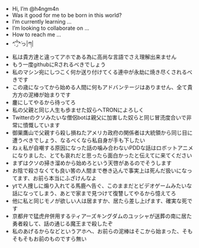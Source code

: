 - Hi, I’m @h4ngm4n
- Was it good for me to be born in this world?
- I’m currently learning ...
- I’m looking to collaborate on ...
- How to reach me ...
- ^́.̑ ̫̐̑.̑^̀っ|ཀ|
- 私は貴方達と違ってアホである為に高尚な言語でさえ理解出来ません
- もう一度githubにRされるべきでしょう
- 私のマシン宛にしつこく何か送り付けてくる連中が永劫に焼き尽くされるべきです
- この歳になってから始める人間に何もアドバンテージはありません、全て貴方方の泥棒が始まりです
- 鏖にしてやるから待ってろ
- 私の父親と同じ人生も歩ませた奴らへTRONによろしく
- Twitterのクソみたいな僧侶botは親父に加害した奴らと同じ冒涜度合いで非常に憤慨しています
- 御巣鷹山で父親すら殺し損ねたアメリカ政府の関係者は大統領から同じ目に遭うべきでしょう、なるべくなら私自身が手も下したい
- ねぇ私が自嘲する原因になった話の噛み合わないPDDな話はロボットアニメになりました、とても哀れだと思ったら面白かったと伝えてに来てください
- まずはクソの掃き溜めから始めろという天啓があるのでそうします
- お陰で殺さなくても良い筈の人間まで巻き込んで事実上は死んだ扱いになってます、お前ら本当にふざけんなよ
- ytで人捜しに煽り入れてる馬鹿へ告ぐ、このままだとビデオゲームみたいな話になってしまう、あとで家まで見つけて復讐してやるから憶えてろ
- 他に私と同じモノが欲しい人は居ますか、居たら差し上げます、確実な死です
- 京都弁で猛虎弁併用するティアーズキングダムのユッシャが送葬の南に居た勇者殺して、話の通じる魔王まで殺したぞ
- 私のあげるからなどというアホへ、お前らの泥棒はそこから始まった、そもそもそもお前のものですら無い

 
<!---
h4ngm4n/h4ngm4n is a low level repository because its `README.md` (this file) appears on your GitHub profile.
You can click the Preview link to take a look at your changes.
--->
